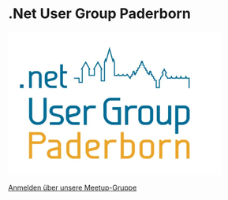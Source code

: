 # .Net User Group Paderborn
![DNUG PB Logo](/assets/images/dnug-pb.png)

[Anmelden über unsere Meetup-Gruppe](https://www.meetup.com/de-DE/net-user-group-paderborn/)
